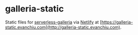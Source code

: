 # galleria-static
Static files for [serverless-galleria](https://github.com/evanchiu/serverless-galleria) via [Netlify](https://www.netlify.com) at [https://galleria-static.evanchiu.com](http://galleria-static.evanchiu.com).
